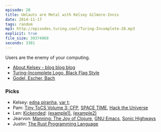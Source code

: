 ```yaml
---
episode: 28
title: Umlauts are Metal with Kelsey Gilmore-Innis
date: 2014-11-17
tags: random
mp3: http://episodes.turing.cool/Turing-Incomplete-28.mp3
explicit: true
file_size: 39374969
seconds: 3381
---
```


Users are the enemy of your computing.

* [About Kelsey - blog blog blog](http://nerd.kelseyinnis.com/about/)
* [Turing-Incomplete Logo, Black Flag Style](https://pbs.twimg.com/media/B2Xp0cuIIAArG6H.jpg)
* [Godel, Escher, Bach](http://www.amazon.com/dp/0394745027/ref=wl_it_dp_o_pC_nS_ttl?_encoding=UTF8&colid=28O58ZOGFFET7&coliid=I3D9NNBXFK4NN3)

### Picks

* Kelsey: [edna piranha](http://ednapiranha.com/), [var t;](http://vart.institute/)
* Pam: [Tiny ToCS Volume 3: CFP](http://tinytocs.org/), [SPACE TIME](http://spacetimeapp.herokuapp.com/), [Hack the Universe](https://github.com/hacktheuniverse)
* Len: [Kickended](http://kickended.com/): [(example1)](https://www.kickstarter.com/projects/443959729/a-music-video-for-the-band-piel?ref=nav_search), [(example2)](https://www.kickstarter.com/projects/1219416329/couples-youtube-channel?ref=nav_search)
* Jearvon: [Manning: The Joy of Clojure](http://www.manning.com/fogus2/), [GNU Emacs](http://www.gnu.org/software/emacs/), [Sonic Highways](http://sonichighways.foofighters.com/collections/frontpage/products/cd)
* Justin: [The Rust Programming Language](http://www.rust-lang.org/)
